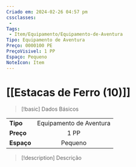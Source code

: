 ```yaml
---
Criado em: 2024-02-26 04:57 pm
cssclasses:
 - 
Tags:
 - Item/Equipamento/Equipamento-de-Aventura
Tipo: Equipamento de Aventura
Preço: 0000100 PE
PreçoVisivel: 1 PP
Espaço: Pequeno
NoteIcon: Item
---
```

# [[Estacas de Ferro (10)]]

> [!basic] Dados Básicos
> 
|            |     |
| ---------- |:---:|
| **Tipo**   |   Equipamento de Aventura   |
| **Preço**  |   1 PP   |
| **Espaço** |   Pequeno   |
>
 
> [!description] Descrição
> 
> 
